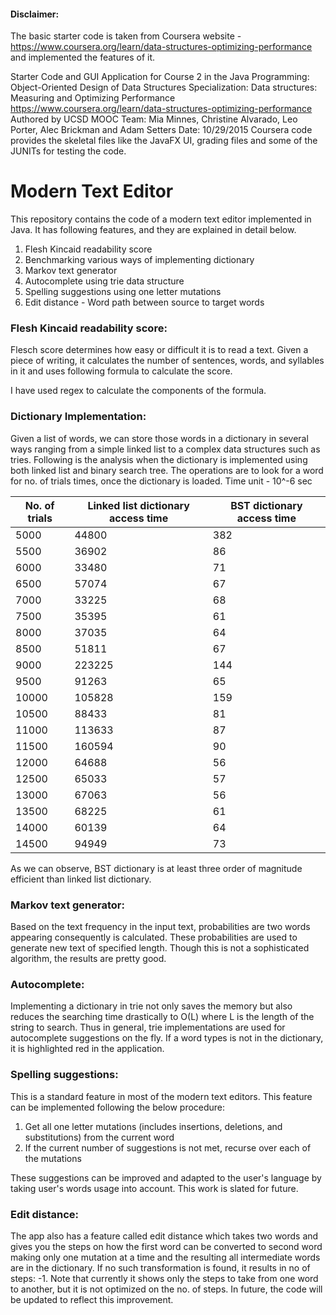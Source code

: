 #### Disclaimer:
The basic starter code is taken from Coursera website - https://www.coursera.org/learn/data-structures-optimizing-performance
and implemented the features of it.

Starter Code and GUI Application for Course 2 in the Java Programming: Object-Oriented Design of Data Structures Specialization:
Data structures: Measuring and Optimizing Performance
https://www.coursera.org/learn/data-structures-optimizing-performance
Authored by UCSD MOOC Team:
Mia Minnes, Christine Alvarado, Leo Porter, Alec Brickman and Adam Setters
Date: 10/29/2015
Coursera code provides the skeletal files like the JavaFX UI, grading files and some of the JUNITs for testing the code.

# Modern Text Editor

This repository contains the code of a modern text editor implemented in Java. It has following features, and they are explained in detail below.

1. Flesh Kincaid readability score
2. Benchmarking various ways of implementing dictionary
3. Markov text generator
3. Autocomplete using trie data structure
4. Spelling suggestions using one letter mutations
5. Edit distance - Word path between source to target words

### Flesh Kincaid readability score:
Flesch score determines how easy or difficult it is to read a text. Given a piece of writing, it calculates the number of sentences, words, and syllables in it and uses following formula to calculate the score.

I have used regex to calculate the components of the formula.

### Dictionary Implementation:
Given a list of words, we can store those words in a dictionary in several ways ranging from a simple linked list to a complex data structures such as tries.
Following is the analysis when the dictionary is implemented using both linked list and binary search tree. The operations are to look for a word for no. of trials times, once the dictionary is loaded.
Time unit - 10^-6 sec

No. of trials | Linked list dictionary access time | BST dictionary access time
---------------- | --------------------- | --------------
5000 | 44800 | 382
5500 | 36902 | 86
6000 | 33480 | 71
6500 | 57074 | 67
7000 | 33225 | 68
7500 | 35395 | 61
8000 | 37035 | 64
8500 | 51811 | 67
9000 | 223225 | 144
9500 | 91263 | 65
10000 | 105828 | 159
10500 | 88433 | 81
11000 | 113633 | 87
11500 | 160594 | 90
12000 | 64688 | 56
12500 | 65033 | 57
13000 | 67063 | 56
13500 | 68225 | 61
14000 | 60139 | 64
14500 | 94949 | 73

As we can observe, BST dictionary is at least three order of magnitude efficient than linked list dictionary.

### Markov text generator:
Based on the text frequency in the input text, probabilities are two words appearing consequently is calculated. These probabilities are used to generate new text of specified length. Though this is not a sophisticated algorithm, the results are pretty good.

### Autocomplete:
Implementing a dictionary in trie not only saves the memory but also reduces the searching time drastically to O(L) where L is the length of the string to search. Thus in general, trie implementations are used for autocomplete suggestions on the fly. If a word types is not in the dictionary, it is highlighted red in the application.

### Spelling suggestions:
This is a standard feature in most of the modern text editors. This feature can be implemented following the below procedure:
1. Get all one letter mutations (includes insertions, deletions, and substitutions) from the current word
2. If the current number of suggestions is not met, recurse over each of the mutations

These suggestions can be improved and adapted to the user's language by taking user's words usage into account. This work is slated for future.

### Edit distance:
The app also has a feature called edit distance which takes two words and gives you the steps on how the first word can be converted to second word making only one mutation at a time and the resulting all intermediate words are in the dictionary. If no such transformation is found, it results in no of steps: -1.
Note that currently it shows only the steps to take from one word to another, but it is not optimized on the no. of steps. In future, the code will be updated to reflect this improvement.
